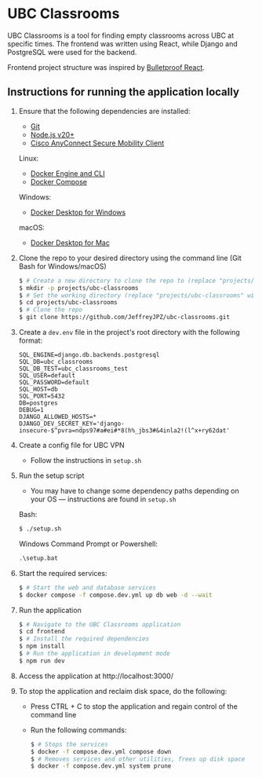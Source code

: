 # UBC Classrooms

UBC Classrooms is a tool for finding empty classrooms across UBC at specific times. The frontend was written using React, while Django and PostgreSQL were used for the backend.

Frontend project structure was inspired by [Bulletproof React](https://github.com/alan2207/bulletproof-react?tab=readme-ov-file#bulletproof-react-%EF%B8%8F-%EF%B8%8F).

## Instructions for running the application locally
1. Ensure that the following dependencies are installed:
   - [Git](https://git-scm.com/downloads)
   - [Node.js v20+](https://nodejs.org/en/download/package-manager)
   - [Cisco AnyConnect Secure Mobility Client](https://www.cisco.com/c/en/us/support/security/anyconnect-secure-mobility-client-v4-x/model.html#~tab-downloads)
   
   Linux:
   - [Docker Engine and CLI](https://docs.docker.com/engine/install/)
   - [Docker Compose](https://docs.docker.com/compose/install/)
   
   Windows:
   - [Docker Desktop for Windows](https://docs.docker.com/desktop/install/windows-install/)
   
   macOS:
   - [Docker Desktop for Mac](https://docs.docker.com/desktop/install/mac-install/)

2. Clone the repo to your desired directory using the command line (Git Bash for Windows/macOS)
   
    ```bash
    $ # Create a new directory to clone the repo to (replace "projects/ubc-classrooms" with whatever path you wish, or skip this step if your desired directory exists already)
    $ mkdir -p projects/ubc-classrooms
    $ # Set the working directory (replace "projects/ubc-classrooms" with the path to your desired directory)
    $ cd projects/ubc-classrooms
    $ # Clone the repo
    $ git clone https://github.com/JeffreyJPZ/ubc-classrooms.git
    ```
    
3. Create a `dev.env` file in the project's root directory with the following format:

   ```
   SQL_ENGINE=django.db.backends.postgresql
   SQL_DB=ubc_classrooms
   SQL_DB_TEST=ubc_classrooms_test
   SQL_USER=default
   SQL_PASSWORD=default
   SQL_HOST=db
   SQL_PORT=5432
   DB=postgres
   DEBUG=1
   DJANGO_ALLOWED_HOSTS=*
   DJANGO_DEV_SECRET_KEY='django-insecure-$^pvra=ndps97#a#ei#*8(h%_jbs3#&4inla2!(l^x+ry62dat'
   ```
   
4. Create a config file for UBC VPN
   - Follow the instructions in `setup.sh`
      
5. Run the setup script
   - You may have to change some dependency paths depending on your OS — instructions are found in `setup.sh`

   Bash:
   
      ```bash
      $ ./setup.sh
      ```
   
   Windows Command Prompt or Powershell:
   
      ```cmd
      .\setup.bat
      ```
  
7. Start the required services:
   
    ```bash
    $ # Start the web and database services
    $ docker compose -f compose.dev.yml up db web -d --wait
    ```

8. Run the application
   
    ```bash
    $ # Navigate to the UBC Classrooms application
    $ cd frontend
    $ # Install the required dependencies
    $ npm install
    $ # Run the application in development mode
    $ npm run dev
    ```

9. Access the application at http://localhost:3000/

10. To stop the application and reclaim disk space, do the following:
   
    - Press CTRL + C to stop the application and regain control of the command line
    - Run the following commands:
    
      ```bash
      $ # Stops the services
      $ docker -f compose.dev.yml compose down
      $ # Removes services and other utilities, frees up disk space
      $ docker -f compose.dev.yml system prune
      ```
